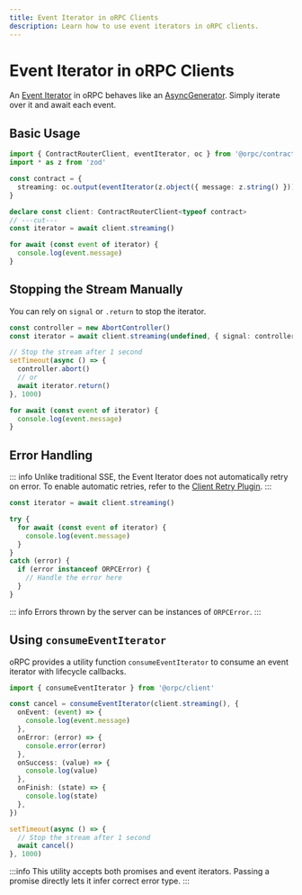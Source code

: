 ```yaml
---
title: Event Iterator in oRPC Clients
description: Learn how to use event iterators in oRPC clients.
---
```


# Event Iterator in oRPC Clients

An [Event Iterator](/docs/event-iterator) in oRPC behaves like an [AsyncGenerator](https://developer.mozilla.org/en-US/docs/Web/JavaScript/Reference/Global_Objects/AsyncGenerator).
Simply iterate over it and await each event.

## Basic Usage

```ts twoslash
import { ContractRouterClient, eventIterator, oc } from '@orpc/contract'
import * as z from 'zod'

const contract = {
  streaming: oc.output(eventIterator(z.object({ message: z.string() })))
}

declare const client: ContractRouterClient<typeof contract>
// ---cut---
const iterator = await client.streaming()

for await (const event of iterator) {
  console.log(event.message)
}
```

## Stopping the Stream Manually

You can rely on `signal` or `.return` to stop the iterator.

```ts
const controller = new AbortController()
const iterator = await client.streaming(undefined, { signal: controller.signal })

// Stop the stream after 1 second
setTimeout(async () => {
  controller.abort()
  // or
  await iterator.return()
}, 1000)

for await (const event of iterator) {
  console.log(event.message)
}
```

## Error Handling

::: info
Unlike traditional SSE, the Event Iterator does not automatically retry on error. To enable automatic retries, refer to the [Client Retry Plugin](/docs/plugins/client-retry).
:::

```ts
const iterator = await client.streaming()

try {
  for await (const event of iterator) {
    console.log(event.message)
  }
}
catch (error) {
  if (error instanceof ORPCError) {
    // Handle the error here
  }
}
```

::: info
Errors thrown by the server can be instances of `ORPCError`.
:::

## Using `consumeEventIterator`

oRPC provides a utility function `consumeEventIterator` to consume an event iterator with lifecycle callbacks.

```ts
import { consumeEventIterator } from '@orpc/client'

const cancel = consumeEventIterator(client.streaming(), {
  onEvent: (event) => {
    console.log(event.message)
  },
  onError: (error) => {
    console.error(error)
  },
  onSuccess: (value) => {
    console.log(value)
  },
  onFinish: (state) => {
    console.log(state)
  },
})

setTimeout(async () => {
  // Stop the stream after 1 second
  await cancel()
}, 1000)
```

:::info
This utility accepts both promises and event iterators. Passing a promise directly lets it infer correct error type.
:::
